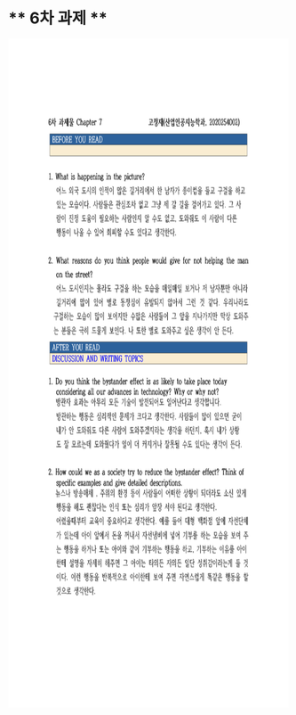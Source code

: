 # ** 6차 과제 **

<p align="left" margin=100>  <img src="https://github.com/kjj3436/industrial-AI/blob/master/images/과제6_1.png"  width="800" height="1200"> </p>
